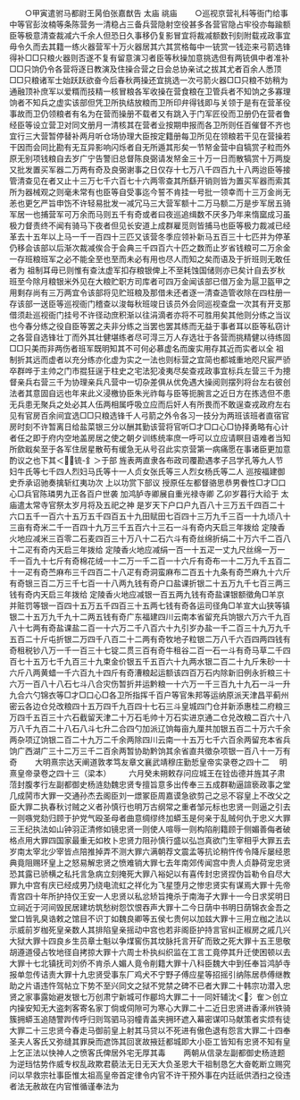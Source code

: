 <!-- { "loadSidebar": true } -->
　　○甲寅遣驸马都尉王昺伯张嘉猷告  太庙  祧庙
　　○巡视京营礼科等衙门给事中等官彭汝楠等条陈营务一清稳占三备兵营隐射空役甚多各营官隐占牢役亦每踰额臣等极意清查裁减六千余人但恐日久事移仍复影冒宜将裁减额数刊刻附载戎政事宜毋令久而去其籍一练火器营军十万火器居其六其赏格每中一铳赏一钱迩来弓箭选锋得补□□只粮火器则否遂不复有留意演习者臣等秋操加意挑选但有两铳俱中者准补□□只饷仍令各营将逐日教演及住操合营之日会总协亲试之拔其尤者百余人悉顶□□只粮诸军士始跃跃欲奋今后春秋两操还宜挑选一次弓箭火器□□只粮不妨稍为通融顶补庶军以爱糈而技精一核冒粮各军收操在营食粮在卫管兵者不知饷之多寡理饷者不知兵之虚实该部但凭卫所执结放粮而卫所印弁得钱即与关领于是有在营革役事故而卫仍领粮者有名为在营而操册不载者又有跳入于门军匠役而卫册仍在营者鲁经臣等设立营卫对同文册月一清核其在营者业按期申报而各卫所则任百催督不齐也宜行三大营暂停替补两月听仓场协理大臣按定籍册每卫所见在领粮若干见在营操若干因而会同比勘有无互异影响闪烁者自无所遁其形矣一节帑金营中自犒赏子粒而外原无别项钱粮自去岁广宁告警旧总督陈良弼请发帑金三十万一日而散犒赏十万两旋又批发置买军器二万两有奇及良弼谢事之日仅存十七万八千四百九十八两迨臣等接管清查见在者又止十三万七千六百七十六两零查其所繇开销则皆为置买军器而索其所为器械观之则毫未常有也臣等自受事迄今誓不肯挂一号批一领幸而十三万金尚无恙也更乞严旨申饬不许轻易批发一减冗马三大营军额十二万马额二万是步军居五骑军居一也捕营军可万余而马则五千有奇或者曰夜巡追缉数不厌多乃年来惰窳成习虽极力督责终不闻有骑马下夜者但见长安道上成群雇觅则皆捕马也臣等极力裁减已经革去十五年以上马一千一百四十三匹又该营冬季应领补新马五百三十七匹并为停革仍移会该部以后渐次裁减俟合于会典三千四百六十匹之数而止岁省钱粮可二万余金一存班粮班军之必不能全至也至而未必有用也尽人而知之矣而语及于折班则无敢任者为  祖制耳毋已则惟有查汰虚军扣存粮银俾上不至耗蚀国储则亦已矣计自去岁秋班至今除月粮银米外见在大粮贮职方司库者可四万金闻该部已借万金为扈卫盔甲之用剩存尚有三万两宜令该部将见贮班粮及那借未还者逐一清查造管收除在四柱册一存该部一送臣等巡视衙门稽查以浚每秋班竣日该员外会同巡视查盘一次其有开支那借须赴巡视衙门挂号不许径动庶积渐以往涓滴者亦将不可胜用矣其他则分练之当议也今春分练之役自臣等罢之夫非分练之当罢也罢其练而无益于事者耳以臣等私窃计之各营自选锋壮丁而外其壮健堪练者尽可淂三万人存选壮于各营而挑精健以待练固□□只美而非两伤者班军既明知其不可何必慕虚名而废实用存其近而实者以全  祖制折其远而虚者以充分练亦化虚为实之一法也则标营之宜简也都城重地咫尺宸严骄卒群哗于主帅之门市掍狂逞于柱史之宅法犯凌夷尽矣查戎政事宜标兵左营三千为摠督亲兵右营三千为协理亲兵凡营中一切杂差俱从优免遇大操阅则摆列将台左右彼创法者其意固自远也年来此义浸檄协臣朱光祚每与臣等扼腕言之近日方在拣选但不患无兵患无聚兵之处必其人伍两相属呼吸立应而后奸人有所畏而不敢逞查戎政府左右见有官房百余间宜选□□只粮选锋千人弓箭之外令各习一技分为两班该班者直宿官房时刻不许暂离日给盐菜银三分以酬其勤该营将官听□才□口心□协择勇略有心计者任之即于府内空地盖房居之使之朝夕训练统率庶一呼可以立应请瞑目语难者当知所歛戢矣至于各军住居星散苟有缓急无从号召此实京营第一病痛愿在事诸臣更加意酌议之也下其＜锍-釒＞于部  旌表两直隶各布政司覆勘遇孝子吕学孔等九人节妇牛氏等七千四人烈妇马氏等十一人贞女张氏等三人烈女杨氏等二人  巡按福建御史乔承诏驰奏擒斩红夷功次  上以功赏下部议  授原任左都督骆思恭男餋性□才□口心□兵官陈璘男九正各百户世袭  加鸿胪寺卿展自重光禄寺卿  乙卯岁暮行大祫于  太庙遣太常寺官祭太岁月将及五祀之神  是岁天下户口户九百八十三万五千四百二十六口五千一百六十五万五千四百五十九田赋田七百四十三万九千三百一十九顷八十三亩有奇米二千一百四十九万三千五百六十三石一斗有奇内天启三年拨给  定陵香火地应减米三百零二石麦四百三十万八十二石六斗有奇丝绵折绢二十万六千二百八十二疋有奇内天启三年拨给  定陵香火地应减绢一百一十五疋一丈九尺丝绵一万一千一百九十七斤有奇棉花绒一十二万一千二百一十六斤有奇布一十二万九千五百二十一疋有奇苎麻布三千四百二十八疋有奇洞蛮麻布二百五十九条有奇苎麻九十六斤有奇银三百二万三千七百一十八两九钱有奇户口盐课折银二十五万九千七百三两三钱有奇内天启三年拨给  定陵香火地应减银一百五两九钱有奇盐课银额徵角□羊京并赃罚等银一百四十五万五千四百三十五两七钱有奇各运司径角□羊宣大山狭等镇银二十五万九千九十二两五钱有奇广东福建四川云南本省留充兵饷银六万六千九百八十七两有奇盐课盐二百一十六万二千八百六十九引岁办盐一千二百三十九万九千五百二十斤屯折银二万四千八百二十二两有奇牧地子粒银二万八千六百四两四钱有奇租税钞八万一千一百三十七锭二贯三百有奇牛租谷二百一石一斗有奇马草二千四百七十五万七千九百三十九束金价银五千五百六十九两水银二百二十九斤朱砂一十六斤八两黄蜡一千六百九十四斤有奇漕粮起运额该四百万石内除新旧例永折粮三十六万一百八十八石七斗八合灾伤暂折并运黔粮一十六万一千三百九十九石一斗一升九合六勺锦衣等□才□口心□各卫所指挥千百户等官朱邦等运纳原派天津昌平蓟州密云各边仓兑改粮四十五万四千九百四十七石三斗皇城四门仓并新添惠桂二府粮三万四千五百三十六石截留天津二十万石毛帅十万石实进京通二仓兑改粮二百六十八万八千九百二十八石八斗七升二合四勺加派辽饷每亩九厘共加银五百二十万六千余两杂项辽饷银二百二十九万二千余两除四川云南一十五万七千六百余两留充本省兵饷广西湖广三十二万三千二百余两暂协助黔饷其余省直共徵杂项银一百八十一万有奇
　　大明熹宗达天阐道敦孝笃友章文襄武靖穆庄勤悊皇帝实录卷之四十二
　明熹皇帝录卷之四十三（梁本）
　　六月癸未朔敕存问应城王在铨齿德并旌其子肃菬封腹孝行左副都御史杨涟劾魏忠贤专擅旨意多出传奉三五成群勒逼諠亵政事之堂几成鬨市大罪一交通孙杰去阁臣刘一燝冢臣周嘉谟急欲剪己之忌不容皇上不改父之臣大罪二执春秋讨贼之义者孙慎行也明万古纲常之重者邹元标也忠贤一则逼之引去一则嗾党劾归顾于护党气殴圣母者曲意绸缪终加蟒玉是何亲于乱贼何仇于忠义大罪三王纪执法如山钟羽正清修如镜忠贤一则使人喧辱一则构陷削籍顾于侧媚善侮者破格点用大罪四国家最重无如枚卜忠贤力阻孙慎行盛以弘岂真欲门生宰相乎大罪五去岁南太宰北少宰皆点陪推掉弄不测大罪六满朝荐文震孟等抗论稍忤传令降斥屡经恩典竟阻赐环皇上之怒易解忠贤之愤难销大罪七去年南郊传闻宫中贵人贞静荷宠忠贤恐其露已骄横之私托言急病立刻掩死大罪八裕妃以有喜传封忠贤捏伪旨勒令自尽大罪九中宫有庆已经成男乃绕电流虹之祥化为飞星堕月之惨忠贤实有谋焉大罪十先帝青宫四十年所护持仅王安一人忠贤以私忿矫旨掩杀于南海子大罪十一今日求奖明日立祠近于河间毁民居建坊筑愁树怨饮恨吞声大罪十二今日荫中书明日荫锦衣金吾之堂口皆乳臭诰敕之馆目不识丁如魏良卿等五侯七贵何以加兹大罪十三用立枷之法以示威前岁枷死皇亲数人其排陷皇亲摇动中宫也若非阁臣护持言官纠正椒房之戚几兴大狱大罪十四良乡生员章士魁以争煤窖伤其坟脉托言开矿而致之死大罪十五王思敬胡遵道侵占牧地径自拷掠大罪十六周士朴执纠织监在工言工竟停其升迁使困顿以去大罪十七北镇抚司刘侨不肯杀人媚人竟令削籍大罪十八科臣魏大中到任奉旨鸿胪寺报单忽传诘责大罪十九忠贤受事东厂鸡犬不宁野子傅应星等招摇引纳陈居恭傅继教助之片语违忤驾帖立下势不至兴同文之狱不党禁之碑不已者大罪二十韩宗功潜入忠贤之家事露始避发银七万创肃宁新城可作郿坞大罪二十一同奸辅沈＜氵隺＞创立内操安知无大盗刺客寄名家丁倘或伺隙可为寒心大罪二十二近日忠贤进香涿州铁骑簇拥蟒玉追随警跸传呼归则驾驷马羽幢青盖夹拥环遮入幕密谋叩马献策者实烦有徒大罪二十三忠贤今春走马御前皇上射其马贷以不死进有傲色退有怨言大罪二十四奉圣夫人客氏又弥缝其罪戾而遮饰其回衺故掖廷都城即大小臣工皆知有忠贤不知有皇上乞正法以快神人之愤客氏俾居外宅无厚其毒
　　两朝从信录左副都御史杨涟题为逆珰怙势作威专权乱政欺君藐法无日无天大负圣恩大干祖制恳乞大奋乾断立赐究问以早救宗社事臣惟太祖高皇帝首定律令内官不许干预外事在内廷祇供洒扫之役违者法无赦故在内官惟循谨奉法为

